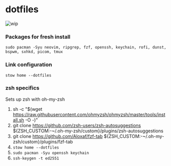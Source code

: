 # dotfiles

![wip](https://github.com/user-attachments/assets/502fb1b0-79e5-457a-b3ff-534c887aff40)

### Packages for fresh install
`sudo pacman -Syu neovim, ripgrep, fzf, openssh, keychain, rofi, dunst, bspwm, sxhkd, picom, tmux`

### Link configuration
`stow home --dotfiles`

### zsh specifics
Sets up zsh with oh-my-zsh

1. sh -c "$(wget https://raw.githubusercontent.com/ohmyzsh/ohmyzsh/master/tools/install.sh -O -)"
2. git clone https://github.com/zsh-users/zsh-autosuggestions ${ZSH_CUSTOM:-~/.oh-my-zsh/custom}/plugins/zsh-autosuggestions
4. git clone https://github.com/Aloxaf/fzf-tab ${ZSH_CUSTOM:-~/.oh-my-zsh/custom}/plugins/fzf-tab
4. `stow home --dotfiles`
6. `sudo pacman -Syu openssh keychain`
7. `ssh-keygen -t ed2551`
